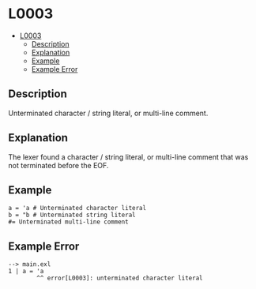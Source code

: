 # L0003

- [L0003](#l0003)
  - [Description](#description)
  - [Explanation](#explanation)
  - [Example](#example)
  - [Example Error](#example-error)

## Description

Unterminated character / string literal, or multi-line comment.

## Explanation

The lexer found a character / string literal, or multi-line comment that was not terminated before the EOF.

## Example

```
a = 'a # Unterminated character literal
b = "b # Unterminated string literal
#= Unterminated multi-line comment
```

## Example Error

```
--> main.exl
1 | a = 'a
        ^^ error[L0003]: unterminated character literal
